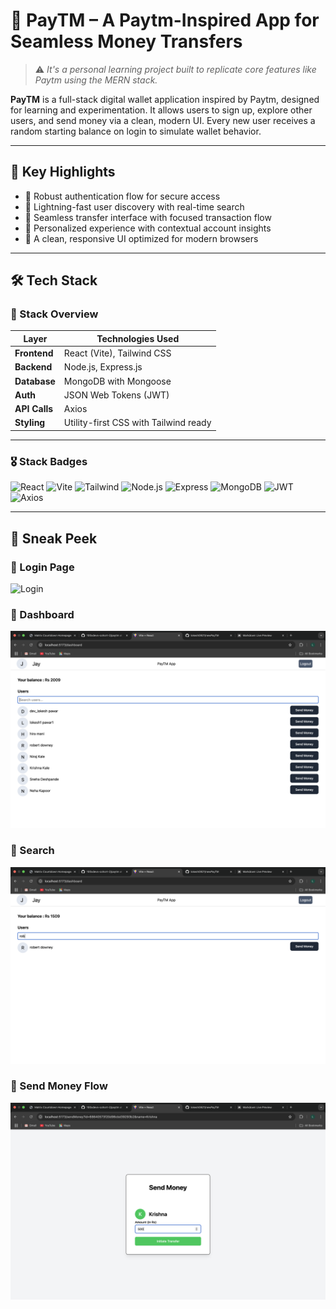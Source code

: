 # 💸 PayTM – A Paytm-Inspired App for Seamless Money Transfers

> ⚠️  _It's a personal learning project built to replicate core features like Paytm using the MERN stack._

**PayTM** is a full-stack digital wallet application inspired by Paytm, designed for learning and experimentation. It allows users to sign up, explore other users, and send money via a clean, modern UI. Every new user receives a random starting balance on login to simulate wallet behavior.


---

## 🚀 Key Highlights

- 🔐 Robust authentication flow for secure access  
- 🎯 Lightning-fast user discovery with real-time search  
- 💸 Seamless transfer interface with focused transaction flow  
- 🌟 Personalized experience with contextual account insights  
- 🎨 A clean, responsive UI optimized for modern browsers  

---

## 🛠️ Tech Stack

### 🧱 Stack Overview

| Layer        | Technologies Used                                             |
|--------------|---------------------------------------------------------------|
| **Frontend** | React (Vite), Tailwind CSS                                    |
| **Backend**  | Node.js, Express.js                                           |
| **Database** | MongoDB with Mongoose                                         |
| **Auth**     | JSON Web Tokens (JWT)                            |
| **API Calls**| Axios                                                         |
| **Styling**  | Utility-first CSS with Tailwind ready |

---

### 🎖️ Stack Badges

![React](https://img.shields.io/badge/Frontend-React-blue)
![Vite](https://img.shields.io/badge/Bundler-Vite-purple)
![Tailwind](https://img.shields.io/badge/UI-TailwindCSS-38BDF8)
![Node.js](https://img.shields.io/badge/Backend-Node.js-green)
![Express](https://img.shields.io/badge/Framework-Express.js-lightgrey)
![MongoDB](https://img.shields.io/badge/Database-MongoDB-brightgreen)
![JWT](https://img.shields.io/badge/Auth-JWT-orange)
![Axios](https://img.shields.io/badge/Client-Axios-5A29E4)

---

## 📸 Sneak Peek

### 🔐 Login Page
![Login](./screenshots/login.png)

### 🧭 Dashboard
![Dashboard](./screenshots/dashboard.png)

### 🧭 Search
![Dashboard](./screenshots/dashboard2.png)

### 💸 Send Money Flow
![Send Money](./screenshots/send-money.png)
